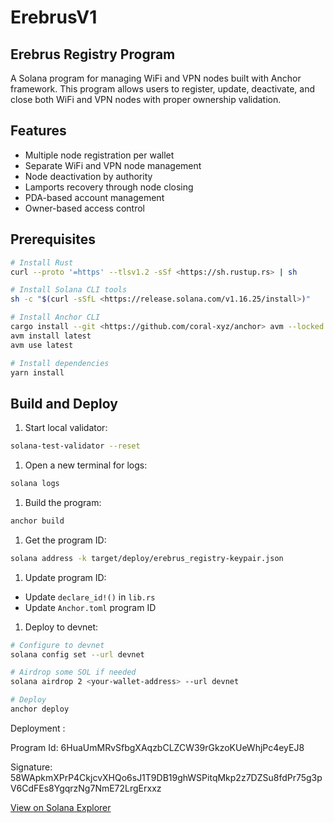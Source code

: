 # ErebrusV1

## Erebrus Registry Program

A Solana program for managing WiFi and VPN nodes built with Anchor framework. This program allows users to register, update, deactivate, and close both WiFi and VPN nodes with proper ownership validation.

## Features

- Multiple node registration per wallet
- Separate WiFi and VPN node management
- Node deactivation by authority
- Lamports recovery through node closing
- PDA-based account management
- Owner-based access control

## Prerequisites

```bash
# Install Rust
curl --proto '=https' --tlsv1.2 -sSf <https://sh.rustup.rs> | sh

# Install Solana CLI tools
sh -c "$(curl -sSfL <https://release.solana.com/v1.16.25/install>)"

# Install Anchor CLI
cargo install --git <https://github.com/coral-xyz/anchor> avm --locked --force
avm install latest
avm use latest

# Install dependencies
yarn install

```

## Build and Deploy

1. Start local validator:

```bash
solana-test-validator --reset

```

1. Open a new terminal for logs:

```bash
solana logs

```

1. Build the program:

```bash
anchor build

```

1. Get the program ID:

```bash
solana address -k target/deploy/erebrus_registry-keypair.json

```

1. Update program ID:

- Update `declare_id!()` in `lib.rs`
- Update `Anchor.toml` program ID

1. Deploy to devnet:

```bash
# Configure to devnet
solana config set --url devnet

# Airdrop some SOL if needed
solana airdrop 2 <your-wallet-address> --url devnet

# Deploy
anchor deploy

```
 Deployment : 

Program Id: 6HuaUmMRvSfbgXAqzbCLZCW39rGkzoKUeWhjPc4eyEJ8

Signature: 58WApkmXPrP4CkjcvXHQo6sJ1T9DB19ghWSPitqMkp2z7DZSu8fdPr75g3pV6CdFEs8YgqrzNg7NmE72LrgErxxz
 
[View on Solana Explorer](https://explorer.solana.com/address/6HuaUmMRvSfbgXAqzbCLZCW39rGkzoKUeWhjPc4eyEJ8)

